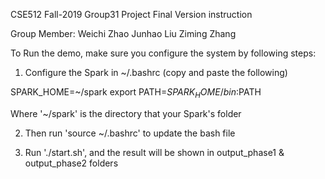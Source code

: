 CSE512 Fall-2019 Group31
Project Final Version instruction 

Group Member:
Weichi Zhao
Junhao Liu
Ziming Zhang


To Run the demo, make sure you configure the system by following steps:

1. Configure the Spark in ~/.bashrc (copy and paste the following)

SPARK_HOME=~/spark
export PATH=$SPARK_HOME/bin:$PATH

Where '~/spark' is the directory that your Spark's folder

2. Then run 'source ~/.bashrc' to update the bash file

3. Run './start.sh', and the result will be shown in output_phase1 & output_phase2 folders
